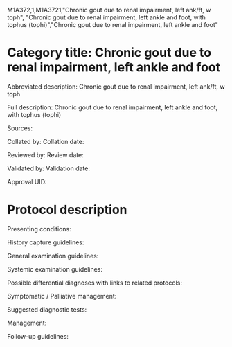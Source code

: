 M1A372,1,M1A3721,"Chronic gout due to renal impairment, left ank/ft, w toph", "Chronic gout due to renal impairment, left ankle and foot, with tophus (tophi)","Chronic gout due to renal impairment, left ankle and foot"
# Category title: Chronic gout due to renal impairment, left ankle and foot

Abbreviated description: Chronic gout due to renal impairment, left ank/ft, w toph

Full description: Chronic gout due to renal impairment, left ankle and foot, with tophus (tophi)

Sources:

Collated by:
Collation date:

Reviewed by:
Review date:

Validated by:
Validation date:

Approval UID:

# Protocol description

Presenting conditions:

History capture guidelines:

General examination guidelines:

Systemic examination guidelines:

Possible differential diagnoses with links to related protocols:

Symptomatic / Palliative management:

Suggested diagnostic tests:

Management:

Follow-up guidelines:
